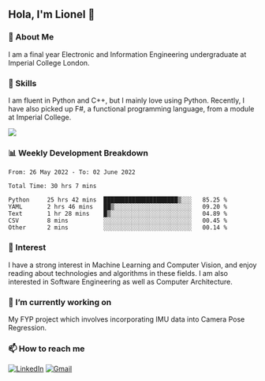 ## Hola, I'm Lionel 👋

### 🚀 About Me
I am a final year Electronic and Information Engineering undergraduate at Imperial College London. 

### 🔨 Skills 
I am fluent in Python and C++, but I mainly love using Python. Recently, I have also picked up F#, a functional programming language, from a module at Imperial College. 

<img src="https://github-readme-stats.vercel.app/api?username=sytan98&&show_icons=true&title_color=ffffff&icon_color=bb2acf&text_color=daf7dc&bg_color=151515">

### 📊 Weekly Development Breakdown
<!--START_SECTION:waka-->

```text
From: 26 May 2022 - To: 02 June 2022

Total Time: 30 hrs 7 mins

Python     25 hrs 42 mins  █████████████████████▒░░░   85.25 %
YAML       2 hrs 46 mins   ██▒░░░░░░░░░░░░░░░░░░░░░░   09.20 %
Text       1 hr 28 mins    █▒░░░░░░░░░░░░░░░░░░░░░░░   04.89 %
CSV        8 mins          ░░░░░░░░░░░░░░░░░░░░░░░░░   00.45 %
Other      2 mins          ░░░░░░░░░░░░░░░░░░░░░░░░░   00.14 %
```

<!--END_SECTION:waka-->

### 🌱 Interest 
I have a strong interest in Machine Learning and Computer Vision, and enjoy reading about technologies and algorithms in these fields. I am also interested in Software Engineering as well as Computer Architecture.

### 🔭 I’m currently working on 
My FYP project which involves incorporating IMU data into Camera Pose Regression. 

### 📫 How to reach me
[![LinkedIn](https://img.shields.io/badge/linkedin-%230077B5.svg?style=for-the-badge&logo=linkedin&logoColor=white)](https://www.linkedin.com/in/si-yu-lionel-tan-28a414105/)
[![Gmail](https://img.shields.io/badge/Gmail-D14836?style=for-the-badge&logo=gmail&logoColor=white)](mailto:tansiyu1@gmail.com)
